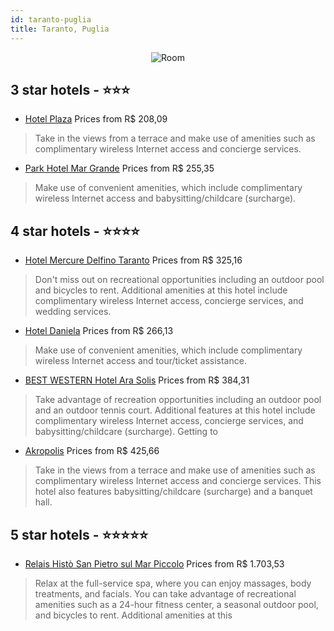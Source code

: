 ```yaml
---
id: taranto-puglia
title: Taranto, Puglia
---
```


<center><img src="https://i.travelapi.com/hotels/2000000/1310000/1304400/1304370/321993cc_z.jpg" alt="Room" /></center>


##  3 star hotels - ⭐️⭐️⭐️

-    [Hotel Plaza](https://us.hurb.com/hotels/taranto/hotel-plaza-JNP-JP052299?cmp=18055) Prices from R$ 208,09
   > Take in the views from a terrace and make use of amenities such as complimentary wireless Internet access and concierge services.
-    [Park Hotel Mar Grande](https://us.hurb.com/hotels/taranto/park-hotel-mar-grande-JNP-JP120833?cmp=18055) Prices from R$ 255,35
   > Make use of convenient amenities, which include complimentary wireless Internet access and babysitting/childcare (surcharge).

##  4 star hotels - ⭐️⭐️⭐️⭐️

-    [Hotel Mercure Delfino Taranto](https://us.hurb.com/hotels/taranto/hotel-mercure-delfino-taranto-JNP-JP005971?cmp=18055) Prices from R$ 325,16
   > Don't miss out on recreational opportunities including an outdoor pool and bicycles to rent. Additional amenities at this hotel include complimentary wireless Internet access, concierge services, and wedding services.
-    [Hotel Daniela](https://us.hurb.com/hotels/taranto/hotel-daniela-JNP-JP749567?cmp=18055) Prices from R$ 266,13
   > Make use of convenient amenities, which include complimentary wireless Internet access and tour/ticket assistance.
-    [BEST WESTERN Hotel Ara Solis](https://us.hurb.com/hotels/taranto/best-western-hotel-ara-solis-JNP-JP268042?cmp=18055) Prices from R$ 384,31
   > Take advantage of recreation opportunities including an outdoor pool and an outdoor tennis court. Additional features at this hotel include complimentary wireless Internet access, concierge services, and babysitting/childcare (surcharge). Getting to 
-    [Akropolis](https://us.hurb.com/hotels/taranto/akropolis-JNP-JP112747?cmp=18055) Prices from R$ 425,66
   > Take in the views from a terrace and make use of amenities such as complimentary wireless Internet access and concierge services. This hotel also features babysitting/childcare (surcharge) and a banquet hall.

##  5 star hotels - ⭐️⭐️⭐️⭐️⭐️

-    [Relais Histò San Pietro sul Mar Piccolo](https://us.hurb.com/hotels/taranto/relais-histo-san-pietro-sul-mar-piccolo-JNP-JP005962?cmp=18055) Prices from R$ 1.703,53
   > Relax at the full-service spa, where you can enjoy massages, body treatments, and facials. You can take advantage of recreational amenities such as a 24-hour fitness center, a seasonal outdoor pool, and bicycles to rent. Additional amenities at this 
